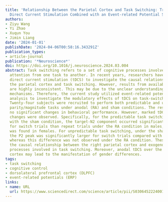 ```yaml
---
title: 'Relationship Between the Parietal Cortex and Task Switching: Transcranial
  Direct Current Stimulation Combined with an Event-related Potential Study'
authors:
- Ziyu Wang
- Yi Zhao
- Xuqun You
- Jimin Liang
date: '2024-01-01'
publishDate: '2024-04-06T00:58:16.343291Z'
publication_types:
- article-journal
publication: '*Neuroscience*'
doi: https://doi.org/10.1016/j.neuroscience.2024.03.004
abstract: Task switching refers to a set of cognitive processes involved in shifting
  attention from one task to another. In recent years, researchers have applied transcranial
  direct current stimulation (tDCS) to investigate the causal relationship between
  the parietal cortex and task switching. However, results from available studies
  are highly inconsistent. This may be due to the unclear understanding of the underlying
  mechanisms. Therefore, the current study utilized event-related potential (ERP)
  analysis to investigate the modulatory effects of tDCS on task-switching processes.
  Twenty-four subjects were recruited to perform both predictable and unpredictable
  parity/magnitude tasks under anodal (RA) and sham conditions. The results showed
  no significant changes in behavioral performance. However, marked tDCS-induced ERP
  changes were observed. Specifically, for the predictable task switching, compared
  with the sham condition, the target-N2 component occurred significantly earlier
  for switch trials than repeat trials under the RA condition in males, while no difference
  was found in females. For unpredictable task switching, under the sham condition,
  the P2 peak was significantly larger for switch trials compared with repeat trials,
  whereas this difference was not observed under the RA condition. These results indicated
  the causal relationship between the right parietal cortex and exogenous adjustment
  processes involved in task switching. Moreover, anodal tDCS over the right parietal
  cortex may lead to the manifestation of gender differences.
tags:
- task switching
- cognitive control
- dorsolateral prefrontal cortex (DLPFC)
- event-related potentials (ERP)
links:
- name: URL
  url: https://www.sciencedirect.com/science/article/pii/S0306452224001027
---
```

